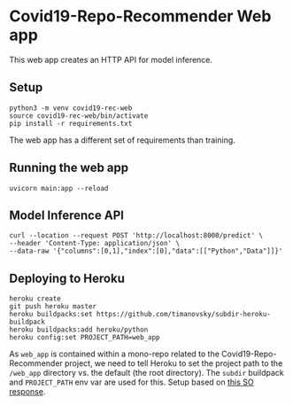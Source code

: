 # Covid19-Repo-Recommender Web app

This web app creates an HTTP API for model inference.

## Setup

```
python3 -m venv covid19-rec-web
source covid19-rec-web/bin/activate
pip install -r requirements.txt
```

The web app has a different set of requirements than training.

## Running the web app

```
uvicorn main:app --reload
```

## Model Inference API

```
curl --location --request POST 'http://localhost:8000/predict' \
--header 'Content-Type: application/json' \
--data-raw '{"columns":[0,1],"index":[0],"data":[["Python","Data"]]}'
```

## Deploying to Heroku

```
heroku create
git push heroku master
heroku buildpacks:set https://github.com/timanovsky/subdir-heroku-buildpack
heroku buildpacks:add heroku/python
heroku config:set PROJECT_PATH=web_app
```

As `web_app` is contained within a mono-repo related to the Covid19-Repo-Recommender project, we need to tell Heroku to set the project path to the `/web_app` directory vs. the default (the root directory). The `subdir` buildpack and `PROJECT_PATH` env var are used for this. Setup based on [this SO response](https://stackoverflow.com/questions/39197334/automated-heroku-deploy-from-subfolder).
